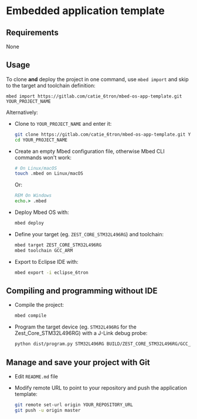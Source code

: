 # Embedded application template

## Requirements

None

## Usage

To clone **and** deploy the project in one command, use `mbed import` and skip to
the target and toolchain definition:

    mbed import https://gitlab.com/catie_6tron/mbed-os-app-template.git YOUR_PROJECT_NAME

Alternatively:

* Clone to `YOUR_PROJECT_NAME` and enter it:

  ```sh
  git clone https://gitlab.com/catie_6tron/mbed-os-app-template.git YOUR_PROJECT_NAME
  cd YOUR_PROJECT_NAME
  ```

* Create an empty Mbed configuration file, otherwise Mbed CLI commands won't work:

  ```sh
  # On Linux/macOS
  touch .mbed on Linux/macOS
  ```

  Or:

  ```cmd
  REM On Windows
  echo.> .mbed
  ```

* Deploy Mbed OS with:

  ```sh
  mbed deploy
  ```

* Define your target (eg. `ZEST_CORE_STM32L496RG`) and toolchain:

  ```sh
  mbed target ZEST_CORE_STM32L496RG
  mbed toolchain GCC_ARM
  ```

* Export to Eclipse IDE with:

  ```sh
  mbed export -i eclipse_6tron
  ```

## Compiling and programming without IDE

* Compile the project:

  ```sh
  mbed compile
  ```

* Program the target device (eg. `STM32L496RG` for the Zest_Core_STM32L496RG) with a
  J-Link debug probe:

  ```sh
  python dist/program.py STM32L496RG BUILD/ZEST_CORE_STM32L496RG/GCC_ARM/YOUR_PROJECT_NAME.elf
  ```

## Manage and save your project with Git

* Edit `README.md` file

* Modify remote URL to point to your repository and push the application template:

  ```sh
  git remote set-url origin YOUR_REPOSITORY_URL
  git push -u origin master
  ```
